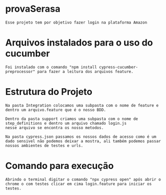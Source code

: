 # provaSerasa
    Esse projeto tem por objetivo fazer login na plataforma Amazon

# Arquivos instalados para o uso do cucumber

    Foi instalado com o comando "npm install cypress-cucumber-preprocessor" para fazer a leitura dos arquivos feature.

# Estrutura do Projeto

    Na pasta Integration colocamos uma subpasta com o nome de feature e dentro um arquivo.feature que é o nosso BDD.

    Dentro da pasta support criamos uma subpasta com o nome de step_definitions e dentro um arquivo chamado login.js
    nesse arquivo se encontra os nosso metodos.
    
    Na pasta cypress.json passamos os nossos dados de acesso como é um dado sensivel não podemos deixar a mostra, ali também podemos passar nossos ambientes de testes e urls.

# Comando para execução

    Abrindo o terminal digitar o comando "npx cypress open" após abrir o chrome o com testes clicar em cima login.feature para iniciar os testes.
